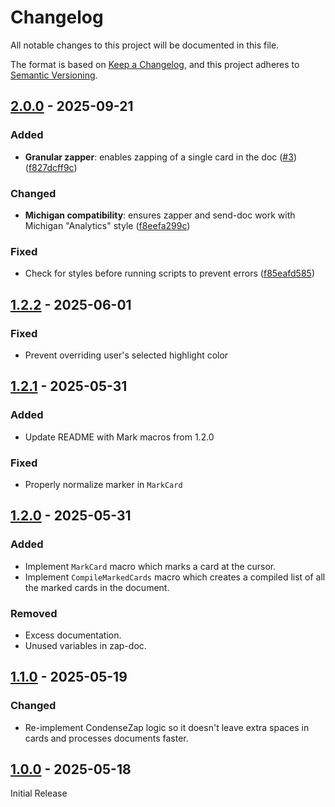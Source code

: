 # Changelog

All notable changes to this project will be documented in this file.

The format is based on [Keep a Changelog](https://keepachangelog.com/en/1.1.0/),
and this project adheres to
[Semantic Versioning](https://semver.org/spec/v2.0.0.html).

## [2.0.0] - 2025-09-21

### Added

- **Granular zapper**: enables zapping of a single card in the doc
  ([#3](https://github.com/shreerammodi/debate-scripts/issues/3))
  ([f827dcff9c](https://github.com/shreerammodi/debate-scripts/commit/f827dcff9cc50b0f6ab06858485e03d673cf39bc))

### Changed

- **Michigan compatibility**: ensures zapper and send-doc work with Michigan
  "Analytics" style
  ([f8eefa299c](https://github.com/shreerammodi/debate-scripts/commit/f8eefa299c565d239ca17550e87440484509305b))

### Fixed

- Check for styles before running scripts to prevent errors
  ([f85eafd585](https://github.com/shreerammodi/debate-scripts/commit/f85eafd5854c49d1e653d9112386ade5f3f1a5fb))

## [1.2.2] - 2025-06-01

### Fixed

- Prevent overriding user's selected highlight color

## [1.2.1] - 2025-05-31

### Added

- Update README with Mark macros from 1.2.0

### Fixed

- Properly normalize marker in `MarkCard`

## [1.2.0] - 2025-05-31

### Added

- Implement `MarkCard` macro which marks a card at the cursor.
- Implement `CompileMarkedCards` macro which creates a compiled list of all the
  marked cards in the document.

### Removed

- Excess documentation.
- Unused variables in zap-doc.

## [1.1.0] - 2025-05-19

### Changed

- Re-implement CondenseZap logic so it doesn't leave extra spaces in cards and
  processes documents faster.

## [1.0.0] - 2025-05-18

Initial Release

[unreleased]:
  https://github.com/shreerammodi/debate-scripts/compare/v2.0.0...HEAD
[2.0.0]: https://github.com/shreerammodi/debate-scripts/compare/v1.2.2...v2.0.0
[1.2.2]: https://github.com/shreerammodi/debate-scripts/compare/v1.2.1...v1.2.2
[1.2.1]: https://github.com/shreerammodi/debate-scripts/compare/v1.2.0...v1.2.1
[1.2.0]: https://github.com/shreerammodi/debate-scripts/compare/v1.1.0...v1.2.0
[1.1.0]: https://github.com/shreerammodi/debate-scripts/compare/v1.0.0...v1.1.0
[1.0.0]: https://github.com/shreerammodi/debate-scripts/releases/tag/v1.0.0
